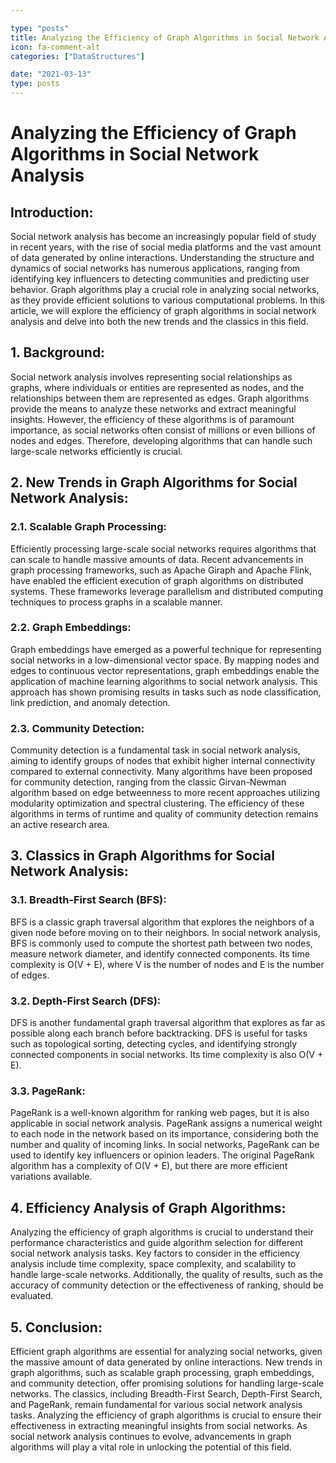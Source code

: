 ```yaml
---

type: "posts"
title: Analyzing the Efficiency of Graph Algorithms in Social Network Analysis
icon: fa-comment-alt
categories: ["DataStructures"]

date: "2021-03-13"
type: posts
---
```





# Analyzing the Efficiency of Graph Algorithms in Social Network Analysis

## Introduction:
Social network analysis has become an increasingly popular field of study in recent years, with the rise of social media platforms and the vast amount of data generated by online interactions. Understanding the structure and dynamics of social networks has numerous applications, ranging from identifying key influencers to detecting communities and predicting user behavior. Graph algorithms play a crucial role in analyzing social networks, as they provide efficient solutions to various computational problems. In this article, we will explore the efficiency of graph algorithms in social network analysis and delve into both the new trends and the classics in this field.

## 1. Background:
Social network analysis involves representing social relationships as graphs, where individuals or entities are represented as nodes, and the relationships between them are represented as edges. Graph algorithms provide the means to analyze these networks and extract meaningful insights. However, the efficiency of these algorithms is of paramount importance, as social networks often consist of millions or even billions of nodes and edges. Therefore, developing algorithms that can handle such large-scale networks efficiently is crucial.

## 2. New Trends in Graph Algorithms for Social Network Analysis:
### 2.1. Scalable Graph Processing:
Efficiently processing large-scale social networks requires algorithms that can scale to handle massive amounts of data. Recent advancements in graph processing frameworks, such as Apache Giraph and Apache Flink, have enabled the efficient execution of graph algorithms on distributed systems. These frameworks leverage parallelism and distributed computing techniques to process graphs in a scalable manner.

### 2.2. Graph Embeddings:
Graph embeddings have emerged as a powerful technique for representing social networks in a low-dimensional vector space. By mapping nodes and edges to continuous vector representations, graph embeddings enable the application of machine learning algorithms to social network analysis. This approach has shown promising results in tasks such as node classification, link prediction, and anomaly detection.

### 2.3. Community Detection:
Community detection is a fundamental task in social network analysis, aiming to identify groups of nodes that exhibit higher internal connectivity compared to external connectivity. Many algorithms have been proposed for community detection, ranging from the classic Girvan-Newman algorithm based on edge betweenness to more recent approaches utilizing modularity optimization and spectral clustering. The efficiency of these algorithms in terms of runtime and quality of community detection remains an active research area.

## 3. Classics in Graph Algorithms for Social Network Analysis:
### 3.1. Breadth-First Search (BFS):
BFS is a classic graph traversal algorithm that explores the neighbors of a given node before moving on to their neighbors. In social network analysis, BFS is commonly used to compute the shortest path between two nodes, measure network diameter, and identify connected components. Its time complexity is O(V + E), where V is the number of nodes and E is the number of edges.

### 3.2. Depth-First Search (DFS):
DFS is another fundamental graph traversal algorithm that explores as far as possible along each branch before backtracking. DFS is useful for tasks such as topological sorting, detecting cycles, and identifying strongly connected components in social networks. Its time complexity is also O(V + E).

### 3.3. PageRank:
PageRank is a well-known algorithm for ranking web pages, but it is also applicable in social network analysis. PageRank assigns a numerical weight to each node in the network based on its importance, considering both the number and quality of incoming links. In social networks, PageRank can be used to identify key influencers or opinion leaders. The original PageRank algorithm has a complexity of O(V + E), but there are more efficient variations available.

## 4. Efficiency Analysis of Graph Algorithms:
Analyzing the efficiency of graph algorithms is crucial to understand their performance characteristics and guide algorithm selection for different social network analysis tasks. Key factors to consider in the efficiency analysis include time complexity, space complexity, and scalability to handle large-scale networks. Additionally, the quality of results, such as the accuracy of community detection or the effectiveness of ranking, should be evaluated.

## 5. Conclusion:
Efficient graph algorithms are essential for analyzing social networks, given the massive amount of data generated by online interactions. New trends in graph algorithms, such as scalable graph processing, graph embeddings, and community detection, offer promising solutions for handling large-scale networks. The classics, including Breadth-First Search, Depth-First Search, and PageRank, remain fundamental for various social network analysis tasks. Analyzing the efficiency of graph algorithms is crucial to ensure their effectiveness in extracting meaningful insights from social networks. As social network analysis continues to evolve, advancements in graph algorithms will play a vital role in unlocking the potential of this field.